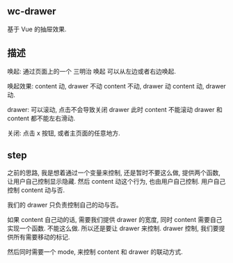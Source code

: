 ## wc-drawer

基于 Vue 的抽屉效果. 

## 描述

唤起: 通过页面上的一个 三明治 唤起
可以从左边或者右边唤起. 

唤起效果: 
content 动, drawer 不动
content 不动, drawer 动
content 动, drawer 动. 

drawer: 可以滚动, 点击不会导致关闭 drawer
此时 content 不能滚动
drawer 和 content 都不能左右滑动. 

关闭: 点击 x 按钮, 或者主页面的任意地方. 


## step
之前的思路, 我是想着通过一个变量来控制, 还是暂时不要这么做, 提供两个函数, 让用户自己控制显示隐藏. 
然后 content 动这个行为, 也由用户自己控制. 用户自己控制 content 动与否. 

我们的 drawer 只负责控制自己的动与否。 

如果 content 自己动的话, 需要我们提供 drawer 的宽度, 同时 content 需要自己实现一个函数. 
不能这么做. 
所以还是要让 drawer 来控制. 
drawer 控制, 我们要提供所有需要移动的标记. 

然后同时需要一个 mode, 来控制 content 和 drawer 的联动方式. 

































